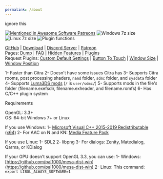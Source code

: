 ```yaml
---
permalink: /about
---
```


ignore this

[![Mentioned in Awesome Software Patreons](https://awesome.re/mentioned-badge.svg)](https://github.com/uraimo/awesome-software-patreons) ![Windows 7z size](https://img.shields.io/badge/Windows%207z%20size%20(38.3.0)-3.47%20MB-brightgreen) ![Linux 7z size](https://img.shields.io/badge/Linux%207z%20size%20(38.3.0)-4.33%20MB-brightgreen) ![Plugin functions](https://img.shields.io/badge/Plugin%20functions-683-brightgreen)

[GitHub](https://github.com/vvanelslande/vvctre) &#124; [Download](https://github.com/vvanelslande/vvctre/releases) &#124; [Discord Server](https://discord.gg/hVxCyb5) &#124; [Patreon](https://www.patreon.com/vvctre)  
Pages: [Dump](Dump) &#124; [FAQ](FAQ) &#124; [Hidden Features](Hidden-Features) &#124; [Plugins](Plugins)  
Request Plugins: [Custom Default Settings](https://github.com/vvanelslande/vvctre/issues/new?assignees=&labels=Custom+Default+Settings+Plugin+Request&template=custom-default-settings-plugin-request.md&title=Custom+Default+Settings+Plugin+Request) &#124; [Button To Touch](https://github.com/vvanelslande/vvctre/issues/new?assignees=&labels=Button+To+Touch+Plugin+Request&template=button-to-touch-plugin-request.md&title=Button+To+Touch+Plugin+Request) &#124; [Window Size](https://github.com/vvanelslande/vvctre/issues/new?assignees=&labels=Window+Size+Plugin+Request&template=window-size-plugin-request.md&title=Window+Size+Plugin+Request) &#124; [Window Position](https://github.com/vvanelslande/vvctre/issues/new?assignees=&labels=Window+Position+Plugin+Request&template=window-position-plugin-request.md&title=Window+Position+Plugin+Request)

1- Faster than Citra
2- Doesn't have some issues Citra has
3- Supports Citra rooms, post processing shaders, `nand` folder, `sdmc` folder, and `sysdata` folder
4- Supports [Luma3DS mods](https://github.com/LumaTeam/Luma3DS/wiki/Optional-features) (`/` is `user/sdmc/`)
5- Supports mods in the file's folder (filename.exefsdir, filename.exheader, and filename.romfs)
6- Has C/C++ plugin system

Requirements 

OpenGL: 3.3+  
OS: 64-bit Windows 7+ or Linux

If you use Windows:
1- [Microsoft Visual C++ 2015-2019 Redistributable (x64)](https://aka.ms/vs/16/release/vc_redist.x64.exe)
2- For AAC on N and KN: [Media Feature Pack](https://support.microsoft.com/en-us/help/3145500/media-feature-pack-list-for-windows-n-editions)

If you use Linux:
1- SDL2
2- libpng
3- For dialogs: Zenity, Matedialog, Qarma, or KDialog

If your GPU doesn't support OpenGL 3.3, you can use:
1- Windows: [https://github.com/pal1000/mesa-dist-win](https://github.com/pal1000/mesa-dist-win)
2- Linux: This command: `export LIBGL_ALWAYS_SOFTWARE=1`
